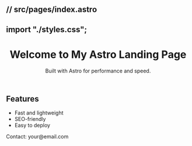 // src/pages/index.astro
---
import "./styles.css";
---

<html>
  <head>
    <meta charset="UTF-8" />
    <meta name="viewport" content="width=device-width, initial-scale=1.0" />
    <title>Astro Landing Page</title>
  </head>
  <body>
    <header>
      <h1>Welcome to My Astro Landing Page</h1>
      <p>Built with Astro for performance and speed.</p>
    </header>
    <section>
      <h2>Features</h2>
      <ul>
        <li>Fast and lightweight</li>
        <li>SEO-friendly</li>
        <li>Easy to deploy</li>
      </ul>
    </section>
    <footer>
      <p>Contact: your@email.com</p>
    </footer>
  </body>
</html>

